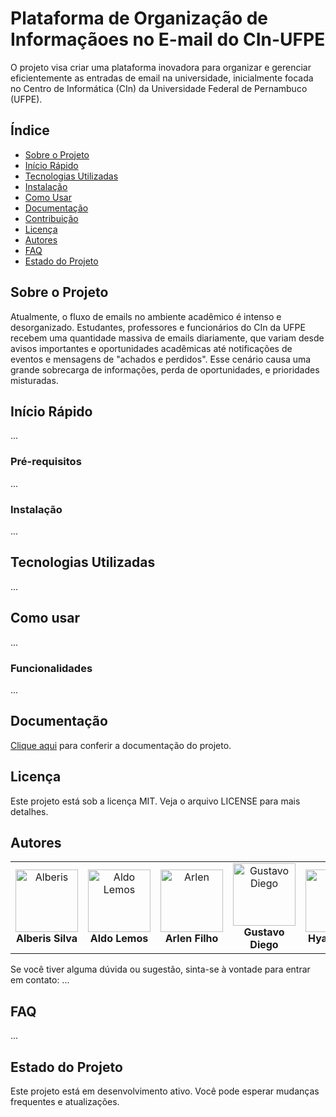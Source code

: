 # Plataforma de Organização de Informaçãoes no E-mail do CIn-UFPE

O projeto visa criar uma plataforma inovadora para organizar e gerenciar eficientemente as entradas de email na universidade, inicialmente focada no Centro de Informática (CIn) da Universidade Federal de Pernambuco (UFPE).

## Índice

- [Sobre o Projeto](#sobre-o-projeto)
- [Início Rápido](#inicio-rapido)
- [Tecnologias Utilizadas](#tecnologias-utilizadas)
- [Instalação](#instalação)
- [Como Usar](#como-usar)
- [Documentação](#documentacao)
- [Contribuição](#contribuição)
- [Licença](#licenca)
- [Autores](#autores)
- [FAQ](#faq)
- [Estado do Projeto](#estado-do-projeto)

## Sobre o Projeto

Atualmente, o fluxo de emails no ambiente acadêmico é intenso e desorganizado. Estudantes, professores e funcionários do CIn da UFPE recebem uma quantidade massiva de emails diariamente, que variam desde avisos importantes e oportunidades acadêmicas até notificações de eventos e mensagens de "achados e perdidos". Esse cenário causa uma grande sobrecarga de informações, perda de oportunidades, e prioridades misturadas.

## Início Rápido

...

### Pré-requisitos

...

### Instalação

...

## Tecnologias Utilizadas

...

## Como usar

...

### Funcionalidades

...

## Documentação

[Clique aqui](https://github.com/4RL3N/Projeto-if977-Eng.Software/tree/main/Documenta%C3%A7%C3%A3o) para conferir a documentação do projeto.

## Licença
Este projeto está sob a licença MIT. Veja o arquivo LICENSE para mais detalhes.

## Autores
<table>
  <tr>
    <td align="center">
      <img src="https://avatars.githubusercontent.com/u/131917608?v=4" width="100px;" alt="Alberis"/><br />
      <b>Alberis Silva</b><br />
    </td>
    <td align="center">
      <img src="https://avatars.githubusercontent.com/u/131917694?v=4" width="100px;" alt="Aldo Lemos"/><br />
      <b>Aldo Lemos</b><br />
    </td>
    <td align="center">
      <img src="https://avatars.githubusercontent.com/u/106412379?v=4" width="100px;" alt="Arlen"/><br />
      <b>Arlen Filho</b><br />
    </td>
    <td align="center">
      <img src="https://avatars.githubusercontent.com/u/121072900?v=4" width="100px;" alt="Gustavo Diego"/><br />
      <b>Gustavo Diego</b><br />
       <td align="center">
      <img src="https://avatars.githubusercontent.com/u/131627751?v=4" width="100px;" alt="Hyan"/><br />
      <b>Hyan Lucas</b><br />
    </td>
    </td>
    <td align="center">
      <img src="https://avatars.githubusercontent.com/u/83255127?v=4" width="100px;" alt="Mariana Marinho"/><br />
      <b>Mariana Marinho</b><br />
    </td>
  </tr>
</table>
Se você tiver alguma dúvida ou sugestão, sinta-se à vontade para entrar em contato:
...

## FAQ

...

## Estado do Projeto

Este projeto está em desenvolvimento ativo. Você pode esperar mudanças frequentes e atualizações.

